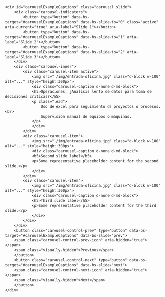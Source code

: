     <div id="carouselExampleCaptions" class="carousel slide">
        <div class="carousel-indicators">
            <button type="button" data-bs-target="#carouselExampleCaptions" data-bs-slide-to="0" class="active" aria-current="true" aria-label="Slide 1"></button>
            <button type="button" data-bs-target="#carouselExampleCaptions" data-bs-slide-to="1" aria-label="Slide 2"></button>
            <button type="button" data-bs-target="#carouselExampleCaptions" data-bs-slide-to="2" aria-label="Slide 3"></button>
        </div>
        <div class="carousel-inner">
            <div class="carousel-item active">
                <img src="./img/entrada-oficina.jpg" class="d-block w-100" alt="..." style="height:300px">
                <div class="carousel-caption d-none d-md-block">
                <h5>Operaciones: ¿Analisis lento de datos para toma de decisiones criticas?</h5>
                <p class="lead">
                    Uso de excel para seguimiento de proyectos o procesos.<br>
                    Supervisión manual de equipos o maquinas.
                </p>
                </div>
            </div>
            <div class="carousel-item">
                <img src="./img/entrada-oficina.jpg" class="d-block w-100" alt="..." style="height:300px">
                <div class="carousel-caption d-none d-md-block">
                <h5>Second slide label</h5>
                <p>Some representative placeholder content for the second slide.</p>
                </div>
            </div>
            <div class="carousel-item">
                <img src="./img/entrada-oficina.jpg" class="d-block w-100" alt="..." style="height:300px">
                <div class="carousel-caption d-none d-md-block">
                <h5>Third slide label</h5>
                <p>Some representative placeholder content for the third slide.</p>
                </div>
            </div>
        </div>
        <button class="carousel-control-prev" type="button" data-bs-target="#carouselExampleCaptions" data-bs-slide="prev">
        <span class="carousel-control-prev-icon" aria-hidden="true"></span>
        <span class="visually-hidden">Previous</span>
        </button>
        <button class="carousel-control-next" type="button" data-bs-target="#carouselExampleCaptions" data-bs-slide="next">
        <span class="carousel-control-next-icon" aria-hidden="true"></span>
        <span class="visually-hidden">Next</span>
        </button>
    </div>